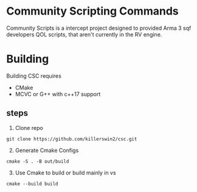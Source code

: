# Community Scripting Commands
Community Scripts is a intercept project designed to provided Arma 3 sqf developers QOL scripts, that aren't currently in the RV engine.

# Building
Building CSC requires
- CMake
- MCVC or G++ with c++17 support

## steps

1. Clone repo
```
git clone https://github.com/killerswin2/csc.git
```
2. Generate Cmake Configs
```
cmake -S . -B out/build
```
3. Use Cmake to build or build mainly in vs
```
cmake --build build
```
